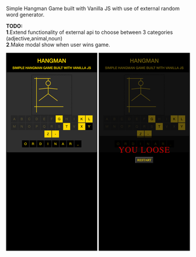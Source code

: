 Simple Hangman Game built with Vanilla JS with use of external random word generator. 



**TODO:**  
**1**.Extend functionality of external api to choose between 3 categories (adjective,animal,noun)  
**2**.Make modal show when user wins game.



<img src="images/screenshot/02_iPhone12pro.png" width="250px" alt="iphone12pross1">
<img src="images/screenshot/01_iPhone12pro.png" width="250px" alt="iphone12pross1">
